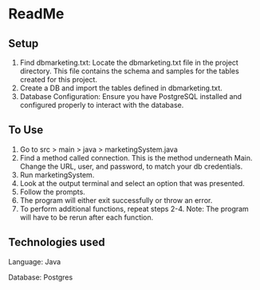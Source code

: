 # ReadMe

## Setup
1. Find dbmarketing.txt: Locate the dbmarketing.txt file in the project directory. This file contains the schema and samples for the tables created for this project.
2. Create a DB and import the tables defined in dbmarketing.txt.
3. Database Configuration: Ensure you have PostgreSQL installed and configured properly to interact with the database.


## To Use
1. Go to src > main > java > marketingSystem.java
2. Find a method called connection. This is the method underneath Main. Change the URL, user, and password, to match your db credentials.
3. Run marketingSystem.
4. Look at the output terminal and select an option that was presented.
5. Follow the prompts.
6. The program will either exit successfully or throw an error.
7. To perform additional functions, repeat steps 2-4. Note: The program will have to be rerun after each function.

## Technologies used
Language: Java

Database: Postgres

